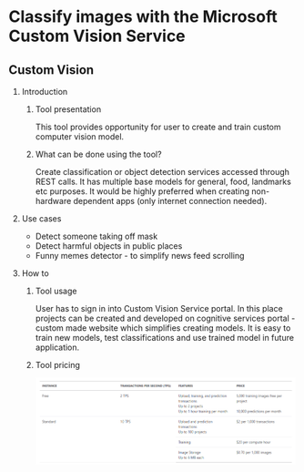 # Classify images with the Microsoft Custom Vision Service

## Custom Vision

1. Introduction
    1. Tool presentation

        This tool provides opportunity for user to create and train custom computer vision model.

    2. What can be done using the tool?

        Create classification or object detection services accessed through REST calls. It has multiple base models for general, food, landmarks etc purposes. It would be highly preferred when creating non-hardware dependent apps (only internet connection needed).

2. Use cases

    * Detect someone taking off mask
    * Detect harmful objects in public places
    * Funny memes detector - to simplify news feed scrolling


3. How to
    1. Tool usage

        User has to sign in into Custom Vision Service portal. In this place projects can be created and developed on cognitive services portal - custom made website which simplifies creating models. It is easy to train new models, test classifications and use trained model in future application.

    2. Tool pricing

        ![Face API pricing](../resources/vision/lab3/CustomVisionPricing.png)